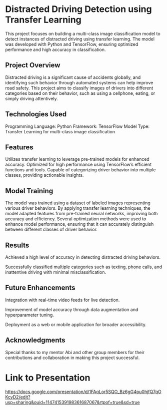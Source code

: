 # Distracted Driving Detection using Transfer Learning
This project focuses on building a multi-class image classification model to detect instances of distracted driving using transfer learning. The model was developed with Python and TensorFlow, ensuring optimized performance and high accuracy in classification.

## Project Overview
Distracted driving is a significant cause of accidents globally, and identifying such behavior through automated systems can help improve road safety. This project aims to classify images of drivers into different categories based on their behavior, such as using a cellphone, eating, or simply driving attentively.

## Technologies Used
Programming Language: Python
Framework: TensorFlow
Model Type: Transfer Learning for multi-class image classification
## Features
Utilizes transfer learning to leverage pre-trained models for enhanced accuracy.
Optimized for high performance using TensorFlow’s efficient functions and tools.
Capable of categorizing driver behavior into multiple classes, providing actionable insights.
## Model Training
The model was trained using a dataset of labeled images representing various driver behaviors. By applying transfer learning techniques, the model adapted features from pre-trained neural networks, improving both accuracy and efficiency. Several optimization methods were used to enhance model performance, ensuring that it can accurately distinguish between different classes of driver behavior.

## Results
Achieved a high level of accuracy in detecting distracted driving behaviors.

Successfully classified multiple categories such as texting, phone calls, and inattentive driving with minimal misclassification.
## Future Enhancements
Integration with real-time video feeds for live detection.

Improvement of model accuracy through data augmentation and hyperparameter tuning.

Deployment as a web or mobile application for broader accessibility.

## Acknowledgments
Special thanks to my mentor Abi and other group members for their contributions and collaboration in making this project successful.

# Link to Presentation
https://docs.google.com/presentation/d/1FAqLor5SQO_Bz6gG4pu0hjfQ7qOKcyD2/edit?usp=sharing&ouid=114741539198361687067&rtpof=true&sd=true
